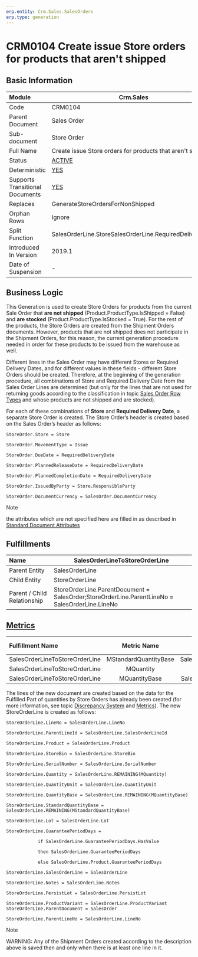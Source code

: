 ```yaml
---
erp.entity: Crm.Sales.SalesOrders
erp.type: generation
---
```


# CRM0104 Create issue Store orders for products that aren't shipped

## Basic Information

| Module                          | Crm.Sales                                                    |
| :------------------------------ | ------------------------------------------------------------ |
| Code                            | CRM0104                                                      |
| Parent Document                 | Sales Order                                                  |
| Sub-document                    | Store Order                                                  |
| Full Name                       | Create issue Store orders for products that aren't shipped   |
| Status                          | [ACTIVE](https://olddocs.erp.net/tech/generation-procedures-lifetime-stages-215777330.html) |
| Deterministic                   | [YES](https://olddocs.erp.net/tech/document-generation-and-transitional-documents-194314241.html) |
| Supports Transitional Documents | [YES](https://olddocs.erp.net/tech/document-generation-and-transitional-documents-194314241.html) |
| Replaces                        | GenerateStoreOrdersForNonShipped |
| Orphan Rows                     | Ignore                                                       |
| Split Function                  | SalesOrderLine.StoreSalesOrderLine.RequiredDeliveryDate      |
| Introduced In Version           | 2019.1                                                       |
| Date of Suspension              | -                                                            |

##  Business Logic

This Generation is used to create Store Orders for products from the current Sale Order that **are not shipped** (Product.ProductType.IsShipped = False) and **are stocked** (Product.ProductType.IsStocked = True). 
For the rest of the products, the Store Orders are created from the Shipment Orders documents. 
However, products that are not shipped does not participate in the Shipment Orders, for this reason, the current generation procedure needed in order for these products to be issued from the warehouse as well.

Different lines in the Sales Order may have different Stores or Required Delivery Dates, and for different values in these fields - different Store Orders should be created. 
Therefore, at the beginning of the generation procedure, all combinations of Store and Required Delivery Date from the Sales Order Lines are determined (but only for the lines that are not used for returning goods according to the classification in topic [Sales Order Row Types](https://enterpriseone.atlassian.net/wiki/spaces/techdoc/pages/82608171/Sales+Order+Row+Types) and whose products are not shipped and are stocked).

For each of these combinations of **Store** and **Required Delivery Date**, a separate Store Order is created. The Store Order’s header is created based on the Sales Order’s header as follows:

```
StoreOrder.Store = Store

StoreOrder.MovementType = Issue

StoreOrder.DueDate = RequiredDeliveryDate

StoreOrder.PlannedReleaseDate = RequiredDeliveryDate

StoreOrder.PlannedCompletionDate = RequiredDeliveryDate

StoreOrder.IssuedByParty = Store.ResponsibleParty

StoreOrder.DocumentCurrency = SalesOrder.DocumentCurrency
```

> [!Note]
> the attributes which are not specified here are filled in as described in [Standard Document Attributes](https://olddocs.erp.net/tech/standard-document-attributes-221773862.html)

## Fulfillments

| Name                        | SalesOrderLineToStoreOrderLine                               |
| :-------------------------- | ------------------------------------------------------------ |
| Parent Entity               | SalesOrderLine                                               |
| Child Entity                | StoreOrderLine                                               |
| Parent / Child Relationship | StoreOrderLine.ParentDocument = SalesOrder;StoreOrderLine.ParentLineNo = SalesOrderLine.LineNo |

## [Metrics](https://enterpriseone.atlassian.net/wiki/spaces/techdoc/pages/246054946/Metrics)

| Fulfillment Name               |      Metric Name      |              Measurement Unit               | Parent Value                        | Child Value                         | New Record |
| :----------------------------- | :-------------------: | :-----------------------------------------: | :---------------------------------- | :---------------------------------- | :--------- |
| SalesOrderLineToStoreOrderLine | MStandardQuantityBase | SalesOrderLine..Product.BaseMeasurementUnit | SalesOrderLine.StandardQuantityBase | StoreOrderLine.StandardQuantityBase | YES        |
| SalesOrderLineToStoreOrderLine |       MQuantity       |         SalesOrderLine.QuantityUnit         | SalesOrderLine.Quantity             | StoreOrderLine.Quantity             | NO         |
| SalesOrderLineToStoreOrderLine |     MQuantityBase     | SalesOrderLine.Product.BaseMeasurementUnit  | SalesOrderLine.QuantityBase         | StoreOrderLine.QuantityBase         | NO         |


The lines of the new document are created based on the data for the Fulfilled Part of quantities by Store Orders has already been created (for more information, see topic [Discrepancy System](https://enterpriseone.atlassian.net/wiki/spaces/techdoc/pages/22380546/Discrepancy+System) and [Metrics](https://olddocs.erp.net/tech/metrics-246054946.html)). The new StoreOrderLine is created as follows:

```
StoreOrderLine.LineNo = SalesOrderLine.LineNo

StoreOrderLine.ParentLineId = SalesOrderLine.SalesOrderLineId

StoreOrderLine.Product = SalesOrderLine.Product

StoreOrderLine.StoreBin = SalesOrderLine.StoreBin

StoreOrderLine.SerialNumber = SalesOrderLine.SerialNumber

StoreOrderLine.Quantity = SalesOrderLine.REMAINING(MQuantity)

StoreOrderLine.QuantityUnit = SalesOrderLine.QuantityUnit

StoreOrderLine.QuantityBase = SalesOrderLine.REMAINING(MQuantityBase)

StoreOrderLine.StandardQuantityBase = SalesOrderLine.REMAINING(MStandardQuantityBase)

StoreOrderLine.Lot = SalesOrderLine.Lot

StoreOrderLine.GuaranteePeriodDays =

​            if SalesOrderLine.GuaranteePeriodDays.HasValue

​            then SalesOrderLine.GuaranteePeriodDays

​            else SalesOrderLine.Product.GuaranteePeriodDays

StoreOrderLine.SalesOrderLine = SalesOrderLine

StoreOrderLine.Notes = SalesOrderLine.Notes

StoreOrderLine.PersistLot = SalesOrderLine.PersistLot

StoreOrderLine.ProductVariant = SalesOrderLine.ProductVariant
StoreOrderLine.ParentDocument = SalesOrder

StoreOrderLine.ParentLineNo = SalesOrderLine.LineNo
```

> [!Note] 
> WARNING: Any of the Shipment Orders created according to the description above is saved then and only when there is at least one line in it.
